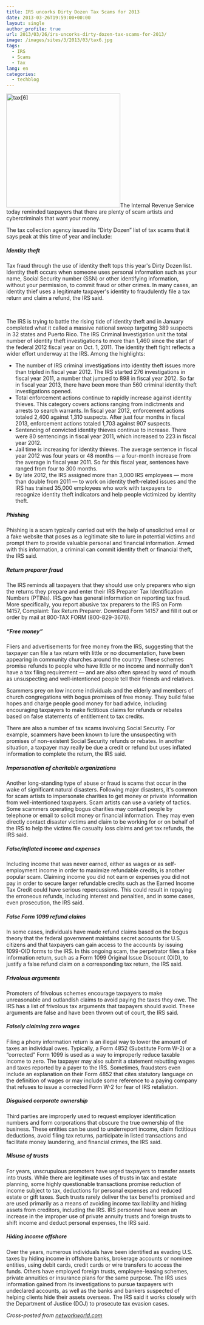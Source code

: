 ```yaml
---
title: IRS uncorks Dirty Dozen Tax Scams for 2013
date: 2013-03-26T19:59:00+00:00
layout: single
author_profile: true
url: 2013/03/26/irs-uncorks-dirty-dozen-tax-scams-for-2013/
image: /images/sites/3/2013/03/tax6.jpg
tags:
  - IRS
  - Scams
  - Tax
lang: en
categories: 
  - techblog
---
```

[<img class="alignright size-medium wp-image-6489" alt="tax[6]" src="/images/2013/03/tax6-300x300.jpg" width="300" height="300" srcset="/images/sites/3/2013/03/tax6-300x300.jpg 300w, /images/sites/3/2013/03/tax6-150x150.jpg 150w, /images/sites/3/2013/03/tax6.jpg 347w" sizes="(max-width: 300px) 100vw, 300px" />](/images/2013/03/tax6.jpg)The Internal Revenue Service today reminded taxpayers that there are plenty of scam artists and cybercriminals that want your money.

The tax collection agency issued its “Dirty Dozen” list of tax scams that it says peak at this time of year and include:

##### Identity theft

Tax fraud through the use of identity theft tops this year's Dirty Dozen list. Identity theft occurs when someone uses personal information such as your name, Social Security number (SSN) or other identifying information, without your permission, to commit fraud or other crimes. In many cases, an identity thief uses a legitimate taxpayer's identity to fraudulently file a tax return and claim a refund, the IRS said.

&nbsp;

The IRS is trying to battle the rising tide of identity theft and in January completed what it called a massive national sweep targeting 389 suspects in 32 states and Puerto Rico. The IRS Criminal Investigation unit the total number of identity theft investigations to more than 1,460 since the start of the federal 2012 fiscal year on Oct. 1, 2011. The identity theft fight reflects a wider effort underway at the IRS. Among the highlights:

  * The number of IRS criminal investigations into identity theft issues more than tripled in fiscal year 2012. The IRS started 276 investigations in fiscal year 2011, a number that jumped to 898 in fiscal year 2012. So far in fiscal year 2013, there have been more than 560 criminal identity theft investigations opened.
  * Total enforcement actions continue to rapidly increase against identity thieves. This category covers actions ranging from indictments and arrests to search warrants. In fiscal year 2012, enforcement actions totaled 2,400 against 1,310 suspects. After just four months in fiscal 2013, enforcement actions totaled 1,703 against 907 suspects.
  * Sentencing of convicted identity thieves continue to increase. There were 80 sentencings in fiscal year 2011, which increased to 223 in fiscal year 2012.
  * Jail time is increasing for identity thieves. The average sentence in fiscal year 2012 was four years or 48 months — a four-month increase from the average in fiscal year 2011. So far this fiscal year, sentences have ranged from four to 300 months.
  * By late 2012, the IRS assigned more than 3,000 IRS employees — more than double from 2011 — to work on identity theft-related issues and the IRS has trained 35,000 employees who work with taxpayers to recognize identity theft indicators and help people victimized by identity theft.

##### Phishing

Phishing is a scam typically carried out with the help of unsolicited email or a fake website that poses as a legitimate site to lure in potential victims and prompt them to provide valuable personal and financial information. Armed with this information, a criminal can commit identity theft or financial theft, the IRS said.

##### Return preparer fraud

The IRS reminds all taxpayers that they should use only preparers who sign the returns they prepare and enter their IRS Preparer Tax Identification Numbers (PTINs). IRS.gov has general information on reporting tax fraud. More specifically, you report abusive tax preparers to the IRS on Form 14157, Complaint: Tax Return Preparer. Download Form 14157 and fill it out or order by mail at 800-TAX FORM (800-829-3676).

##### “Free money”

Fliers and advertisements for free money from the IRS, suggesting that the taxpayer can file a tax return with little or no documentation, have been appearing in community churches around the country. These schemes promise refunds to people who have little or no income and normally don't have a tax filing requirement — and are also often spread by word of mouth as unsuspecting and well-intentioned people tell their friends and relatives.

Scammers prey on low income individuals and the elderly and members of church congregations with bogus promises of free money. They build false hopes and charge people good money for bad advice, including encouraging taxpayers to make fictitious claims for refunds or rebates based on false statements of entitlement to tax credits.

There are also a number of tax scams involving Social Security. For example, scammers have been known to lure the unsuspecting with promises of non-existent Social Security refunds or rebates. In another situation, a taxpayer may really be due a credit or refund but uses inflated information to complete the return, the IRS said.

##### Impersonation of charitable organizations

Another long-standing type of abuse or fraud is scams that occur in the wake of significant natural disasters. Following major disasters, it's common for scam artists to impersonate charities to get money or private information from well-intentioned taxpayers. Scam artists can use a variety of tactics. Some scammers operating bogus charities may contact people by telephone or email to solicit money or financial information. They may even directly contact disaster victims and claim to be working for or on behalf of the IRS to help the victims file casualty loss claims and get tax refunds, the IRS said.

##### False/inflated income and expenses

Including income that was never earned, either as wages or as self-employment income in order to maximize refundable credits, is another popular scam. Claiming income you did not earn or expenses you did not pay in order to secure larger refundable credits such as the Earned Income Tax Credit could have serious repercussions. This could result in repaying the erroneous refunds, including interest and penalties, and in some cases, even prosecution, the IRS said.

##### False Form 1099 refund claims

In some cases, individuals have made refund claims based on the bogus theory that the federal government maintains secret accounts for U.S. citizens and that taxpayers can gain access to the accounts by issuing 1099-OID forms to the IRS. In this ongoing scam, the perpetrator files a fake information return, such as a Form 1099 Original Issue Discount (OID), to justify a false refund claim on a corresponding tax return, the IRS said.

##### Frivolous arguments

Promoters of frivolous schemes encourage taxpayers to make unreasonable and outlandish claims to avoid paying the taxes they owe. The IRS has a list of frivolous tax arguments that taxpayers should avoid. These arguments are false and have been thrown out of court, the IRS said.

##### Falsely claiming zero wages

Filing a phony information return is an illegal way to lower the amount of taxes an individual owes. Typically, a Form 4852 (Substitute Form W-2) or a “corrected” Form 1099 is used as a way to improperly reduce taxable income to zero. The taxpayer may also submit a statement rebutting wages and taxes reported by a payer to the IRS. Sometimes, fraudsters even include an explanation on their Form 4852 that cites statutory language on the definition of wages or may include some reference to a paying company that refuses to issue a corrected Form W-2 for fear of IRS retaliation.

##### Disguised corporate ownership

Third parties are improperly used to request employer identification numbers and form corporations that obscure the true ownership of the business. These entities can be used to underreport income, claim fictitious deductions, avoid filing tax returns, participate in listed transactions and facilitate money laundering, and financial crimes, the IRS said.

##### Misuse of trusts

For years, unscrupulous promoters have urged taxpayers to transfer assets into trusts. While there are legitimate uses of trusts in tax and estate planning, some highly questionable transactions promise reduction of income subject to tax, deductions for personal expenses and reduced estate or gift taxes. Such trusts rarely deliver the tax benefits promised and are used primarily as a means of avoiding income tax liability and hiding assets from creditors, including the IRS. IRS personnel have seen an increase in the improper use of private annuity trusts and foreign trusts to shift income and deduct personal expenses, the IRS said.

##### Hiding income offshore

Over the years, numerous individuals have been identified as evading U.S. taxes by hiding income in offshore banks, brokerage accounts or nominee entities, using debit cards, credit cards or wire transfers to access the funds. Others have employed foreign trusts, employee-leasing schemes, private annuities or insurance plans for the same purpose. The IRS uses information gained from its investigations to pursue taxpayers with undeclared accounts, as well as the banks and bankers suspected of helping clients hide their assets overseas. The IRS said it works closely with the Department of Justice (DOJ) to prosecute tax evasion cases.

_Cross-posted from_ <a href="http://www.networkworld.com/" target="_blank"><em>networkworld.com</em></a>